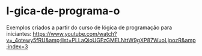 # l-gica-de-programa-o
Exemplos criados a partir do curso de lógica de programação para iniciantes: https://www.youtube.com/watch?v=_4otewy5fRU&amp;list=PLLaQioUGFzGMELNttW9gXP87WuoLjpozR&amp;index=3
